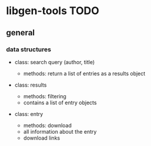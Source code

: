 # libgen-tools TODO

## general

### data structures

- class: search query (author, title)
  - methods: return a list of entries as a results object

- class: results
  - methods: filtering
  - contains a list of entry objects

- class: entry
  - methods: download
  - all information about the entry
  - download links
